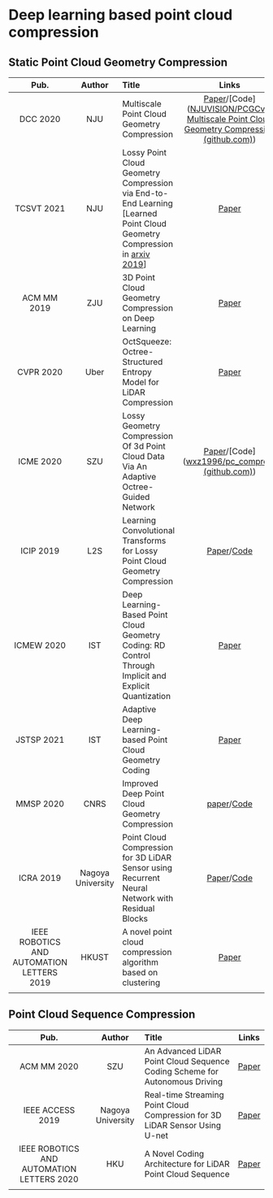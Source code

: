 # Deep learning based point cloud compression

## Static Point Cloud Geometry Compression

|                  **Pub.**                  |    **Author**     | **Title**                                                    |                          **Links**                           |
| :----------------------------------------: | :---------------: | :----------------------------------------------------------- | :----------------------------------------------------------: |
|                  DCC 2020                  |        NJU        | Multiscale Point Cloud Geometry Compression                  | [Paper](https://arxiv.org/abs/2011.03799)/[Code]([NJUVISION/PCGCv2: Multiscale Point Cloud Geometry Compression (github.com)](https://github.com/NJUVISION/PCGCv2)) |
|                 TCSVT 2021                 |        NJU        | Lossy Point Cloud Geometry Compression via End-to-End Learning [Learned Point Cloud Geometry Compression in [arxiv 2019](https://arxiv.org/abs/1909.12037)] |    [Paper](https://ieeexplore.ieee.org/document/9321375)     |
|                ACM MM 2019                 |        ZJU        | 3D Point Cloud Geometry Compression on Deep Learning         | [Paper](https://dl.acm.org/doi/abs/10.1145/3343031.3351061)  |
|                 CVPR 2020                  |       Uber        | OctSqueeze: Octree-Structured Entropy Model for LiDAR Compression |    [Paper](https://ieeexplore.ieee.org/document/9157381)     |
|                 ICME 2020                  |        SZU        | Lossy Geometry Compression Of 3d Point Cloud Data Via An Adaptive Octree-Guided Network | [Paper](https://ieeexplore.ieee.org/document/9102866/)/[Code]([wxz1996/pc_compress (github.com)](https://github.com/wxz1996/pc_compress)) |
|                 ICIP 2019                  |        L2S        | Learning Convolutional Transforms for Lossy Point Cloud Geometry Compression | [Paper](https://ieeexplore.ieee.org/document/8803413/)/[Code](https://github.com/mauriceqch/pcc_geo_cnn) |
|                 ICMEW 2020                 |        IST        | Deep Learning-Based Point Cloud Geometry Coding: RD Control Through Implicit and Explicit Quantization |    [Paper](https://ieeexplore.ieee.org/document/9106022/)    |
|                 JSTSP 2021                 |        IST        | Adaptive Deep Learning-based Point Cloud Geometry Coding     |    [Paper](https://ieeexplore.ieee.org/document/9309023)     |
|                 MMSP 2020                  |       CNRS        | Improved Deep Point Cloud Geometry Compression               | [paper](https://ieeexplore.ieee.org/abstract/document/9287077)/[Code](https://github.com/mauriceqch/pcc_geo_cnn_v2) |
|                 ICRA 2019                  | Nagoya University | Point Cloud Compression for 3D LiDAR Sensor using Recurrent Neural Network with Residual Blocks | [Paper](https://ieeexplore.ieee.org/abstract/document/8794264)/[Code](https://github.com/ChenxiTU/Point-cloud-compression-by-RNN) |
| IEEE ROBOTICS AND AUTOMATION LETTERS  2019 |       HKUST       | A novel point cloud compression algorithm based on clustering |    [Paper](https://ieeexplore.ieee.org/document/8648155)     |
|                                            |                   |                                                              |                                                              |



## Point Cloud Sequence Compression

|                  **Pub.**                  |    **Author**     | **Title**                                                    |                        **Links**                        |
| :----------------------------------------: | :---------------: | :----------------------------------------------------------- | :-----------------------------------------------------: |
|                ACM MM 2020                 |        SZU        | An Advanced LiDAR Point Cloud Sequence Coding Scheme for Autonomous Driving | [Paper](https://dl.acm.org/doi/10.1145/3394171.3413537) |
|              IEEE ACCESS 2019              | Nagoya University | Real-time Streaming Point Cloud Compression for 3D LiDAR Sensor Using U-net |  [Paper](https://ieeexplore.ieee.org/document/8798629)  |
| IEEE ROBOTICS AND AUTOMATION LETTERS  2020 |        HKU        | A Novel Coding Architecture for LiDAR Point Cloud Sequence   |  [Paper](https://ieeexplore.ieee.org/document/9143432)  |
|                                            |                   |                                                              |                                                         |

